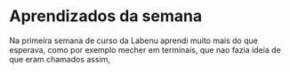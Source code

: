 # Aprendizados da semana

Na primeira semana de curso da Labenu aprendi muito mais do que esperava, como por exemplo mecher em terminais, que nao fazia ideia de que eram chamados assim, 
